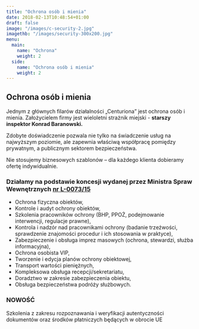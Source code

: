 ```yaml
---
title: "Ochrona osób i mienia"
date: 2018-02-13T10:48:54+01:00
draft: false
image: "/images/c-security-2.jpg"
imagethb: "/images/security-300x200.jpg"
menu:
  main:
    name: "Ochrona"
    weight: 2
  side:
    name: "Ochrona osób i mienia"
    weight: 2
---
```

## Ochrona osób i mienia 
Jednym z głównych filarów działalności „Centuriona” jest  ochrona osób i mienia. Założycielem firmy jest wieloletni strażnik miejski  - **starszy inspektor Konrad Baranowski.** 

Zdobyte doświadczenie pozwala nie tylko na świadczenie usług na najwyższym poziomie, ale zapewnia właściwą współpracę pomiędzy prywatnym, a publicznym sektorem bezpieczeństwa. 

Nie stosujemy biznesowych szablonów &ndash; dla każdego klienta dobieramy ofertę indywidualnie. 

### Działamy na podstawie koncesji wydanej przez Ministra Spraw Wewnętrznych [nr L-0073/15](https://www.mswia.gov.pl/pl/bezpieczenstwo/koncesje-i-zezwolenia/262,Uslugi-ochrony-osob-i-mienia.html "Link do strony MSWiA ")
* Ochrona fizyczna obiektów,
* Kontrole i audyt ochrony obiektów,
* Szkolenia pracowników ochrony (BHP, PPOŻ, podejmowanie interwencji, regulacje prawne),
* Kontrola i nadzór nad pracownikami ochrony (badanie trzeźwości, sprawdzenie znajomości procedur i ich stosowania w praktyce),
* Zabezpieczenie i  obsługa imprez masowych (ochrona, stewardzi, służba informacyjna),
* Ochrona osobista VIP,
* Tworzenie i edycja planów ochrony obiektowej,
* Transport wartości pieniężnych,
* Kompleksowa obsługa recepcji/sekretariatu,
* Doradztwo w zakresie zabezpieczenia obiektu,
* Obsługa bezpieczeństwa podróży służbowych.

### NOWOŚĆ
<p class="highlight"> Szkolenia z zakresu rozpoznawania i weryfikacji autentyczności dokumentów oraz środków płatniczych będących w obrocie UE</p>
